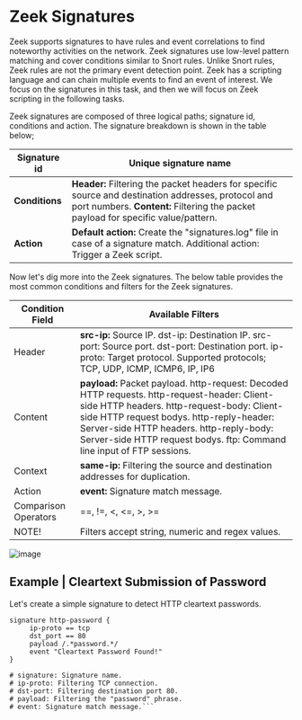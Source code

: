 # Zeek Signatures

Zeek supports signatures to have rules and event correlations to find noteworthy activities on the network. Zeek signatures use low-level pattern matching and cover conditions similar to Snort rules. Unlike Snort rules, Zeek rules are not the primary event detection point. Zeek has a scripting language and can chain multiple events to find an event of interest. We focus on the signatures in this task, and then we will focus on Zeek scripting in the following tasks.

Zeek signatures are composed of three logical paths; signature id, conditions and action. The signature breakdown is shown in the table below;

| **Signature id** | **Unique** signature name |
| ------------ | ------------------ |
| **Conditions** | **Header:** Filtering the packet headers for specific source and destination addresses, protocol and port numbers. **Content:** Filtering the packet payload for specific value/pattern. |
| **Action** | **Default action:** Create the "signatures.log" file in case of a signature match. Additional action: Trigger a Zeek script. |

Now let's dig more into the Zeek signatures. The below table provides the most common conditions and filters for the Zeek signatures.

| Condition Field |	Available Filters |
| -------------- | ---------------- |
| Header	| **src-ip:** Source IP. dst-ip: Destination IP. src-port: Source port. dst-port: Destination port. ip-proto: Target protocol. Supported protocols; TCP, UDP, ICMP, ICMP6, IP, IP6 |
| Content	| **payload:** Packet payload. http-request: Decoded HTTP requests. http-request-header: Client-side HTTP headers. http-request-body: Client-side HTTP request bodys. http-reply-header: Server-side HTTP headers. http-reply-body: Server-side HTTP request bodys. ftp: Command line input of FTP sessions. |
| Context	| **same-ip:** Filtering the source and destination addresses for duplication. |
| Action	| **event:** Signature match message. |
| Comparison Operators	| ==, !=, <, <=, >, >= |
| NOTE!	 | Filters accept string, numeric and regex values. |

![image](https://user-images.githubusercontent.com/80647611/218677941-d668de4e-50d7-4a58-92b3-4e9bd973097e.png)

## Example | Cleartext Submission of Password
Let's create a simple signature to detect HTTP cleartext passwords.
```shell 
signature http-password {
     ip-proto == tcp
     dst_port == 80
     payload /.*password.*/
     event "Cleartext Password Found!"
}

# signature: Signature name.
# ip-proto: Filtering TCP connection.
# dst-port: Filtering destination port 80.
# payload: Filtering the "password" phrase.
# event: Signature match message.```

